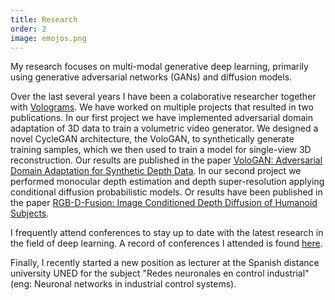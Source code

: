 ```yaml
---
title: Research
order: 2
image: emojos.png
---
```

My research focuses on multi-modal generative deep learning, primarily using generative adversarial networks (GANs) and diffusion models.

Over the last several years I have been a colaborative researcher together with <a href="https://www.volograms.com/" target="_blank">Volograms</a>. We have worked on multiple projects that resulted in two publications. In our first project we have implemented adversarial domain adaptation of 3D data to train a volumetric video generator.
We designed a novel CycleGAN architecture, the VoloGAN, to synthetically generate training samples, which we then used to train a model for single-view 3D reconstruction. Our results are published in the paper <a href="https://arxiv.org/abs/2207.09204" target="_blank">VoloGAN: Adversarial Domain Adaptation for Synthetic Depth Data</a>.
In our second project we performed monocular depth estimation and depth super-resolution applying conditional diffusion probabilistic models. Or results have been published in the paper <a href="https://arxiv.org/abs/2307.15988" target="_blank">RGB-D-Fusion: Image Conditioned Depth Diffusion of Humanoid Subjects</a>.

I frequently attend conferences to stay up to date with the latest research in the field of deep learning. A record of conferences I attended is found <a href="https://sascha-kirch.github.io/conferences.html" target="_blank">here</a>.

Finally, I recently started a new position as lecturer at the Spanish distance university UNED for the subject "Redes neuronales en control industrial" (eng: Neuronal networks in industrial control systems). 
